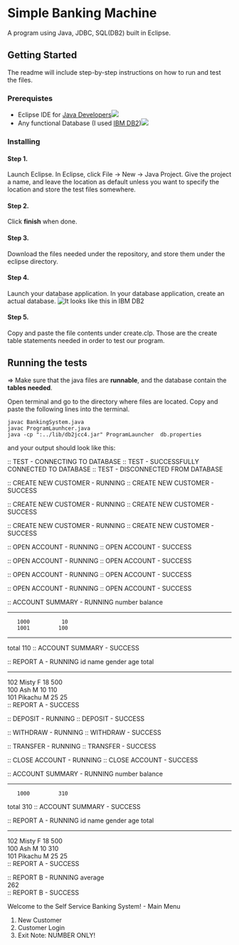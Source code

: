 # Simple Banking Machine
A program using Java, JDBC, SQL(DB2) built in Eclipse. 

## Getting Started
The readme will include step-by-step instructions on how to run and test the files.

### Prerequistes
* Eclipse IDE for [Java Developers](http://www.eclipse.org/downloads/packages/eclipse-ide-java-developers/oxygen1a)![](https://cdn.discordapp.com/attachments/316348168465809408/387137849796853761/unknown.png)
* Any functional Database (I used [IBM DB2](https://www.ibm.com/analytics/us/en/db2/trials/))![](https://cdn.discordapp.com/attachments/316348168465809408/387138474920378368/unknown.png)

### Installing
#### Step 1. 
Launch Eclipse. In Eclipse, click File -> New -> Java Project. Give the project a name, and leave the location as default unless you want to specify the location and store the test files somewhere. 

#### Step 2.
Click **finish** when done. 

#### Step 3.
Download the files needed under the repository, and store them under the eclipse directory.

#### Step 4.
Launch your database application. In your database application, create an actual database. ![It looks like this in IBM DB2](https://cdn.discordapp.com/attachments/316348168465809408/387145801740189696/unknown.png)

#### Step 5.
Copy and paste the file contents under create.clp. Those are the create table statements needed in order to test our program.


## Running the tests
=> Make sure that the java files are **runnable**, and the database contain the **tables needed**.

Open terminal and go to the directory where files are located.
Copy and paste the following lines into the terminal.
```
javac BankingSystem.java
javac ProgramLaunhcer.java
java -cp ":../lib/db2jcc4.jar" ProgramLauncher  db.properties
```

and your output should look like this:

:: TEST - CONNECTING TO DATABASE
:: TEST - SUCCESSFULLY CONNECTED TO DATABASE
:: TEST - DISCONNECTED FROM DATABASE

:: CREATE NEW CUSTOMER - RUNNING
:: CREATE NEW CUSTOMER - SUCCESS


:: CREATE NEW CUSTOMER - RUNNING
:: CREATE NEW CUSTOMER - SUCCESS


:: CREATE NEW CUSTOMER - RUNNING
:: CREATE NEW CUSTOMER - SUCCESS


:: OPEN ACCOUNT - RUNNING
:: OPEN ACCOUNT - SUCCESS


:: OPEN ACCOUNT - RUNNING
:: OPEN ACCOUNT - SUCCESS


:: OPEN ACCOUNT - RUNNING
:: OPEN ACCOUNT - SUCCESS


:: OPEN ACCOUNT - RUNNING
:: OPEN ACCOUNT - SUCCESS


:: ACCOUNT SUMMARY - RUNNING
number      balance    
----------- -----------
       1000          10
       1001         100
-----------------------
total               110
:: ACCOUNT SUMMARY - SUCCESS


:: REPORT A - RUNNING
id          name            gender age         total      
----------- --------------- ------ ----------- -----------
102         Misty           F      18          500        
100         Ash             M      10          110        
101         Pikachu         M      25          25         
:: REPORT A - SUCCESS


:: DEPOSIT - RUNNING
:: DEPOSIT - SUCCESS


:: WITHDRAW - RUNNING
:: WITHDRAW - SUCCESS


:: TRANSFER - RUNNING
:: TRANSFER - SUCCESS


:: CLOSE ACCOUNT - RUNNING
:: CLOSE ACCOUNT - SUCCESS


:: ACCOUNT SUMMARY - RUNNING
number      balance    
----------- -----------
       1000         310
total               310
:: ACCOUNT SUMMARY - SUCCESS


:: REPORT A - RUNNING
id          name            gender age         total      
----------- --------------- ------ ----------- -----------
102         Misty           F      18          500        
100         Ash             M      10          310        
101         Pikachu         M      25          25         
:: REPORT A - SUCCESS


:: REPORT B - RUNNING
average    
262        
:: REPORT B - SUCCESS

Welcome to the Self Service Banking System! - Main Menu
1. New Customer
2. Customer Login
3. Exit
Note: NUMBER ONLY!


